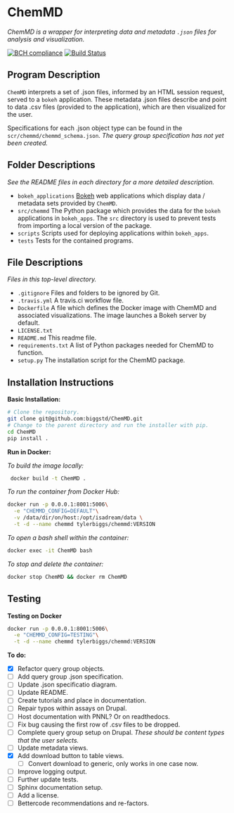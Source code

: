ChemMD
======

*ChemMD is a wrapper for interpreting data and metadata `.json` files
for analysis and visualization.*

[![BCH compliance](https://bettercodehub.com/edge/badge/biggstd/ChemMD?branch=master)](https://bettercodehub.com/)
[![Build Status](https://travis-ci.org/biggstd/ChemMD.svg?branch=master)](https://travis-ci.org/biggstd/ChemMD)

Program Description
-------------------

`ChemMD` interprets a set of .json files, informed by an HTML session
request, served to a `bokeh` application. These metadata .json files
describe and point to data .csv files (provided to the application),
which are then visualized for the user.

Specifications for each .json object type can be found in the
`scr/chemmd/chemmd_schema.json`. *The query group specification has
not yet been created.*

Folder Descriptions
-------------------

*See the README files in each directory for a more detailed
description.*

+ `bokeh_applications` [Bokeh](https://github.com/bokeh/bokeh) web
    applications which display data / metadata sets provided
    by `ChemMD`.
+ `src/chemmd` The Python package which provides the data
    for the `bokeh` applications in `bokeh_apps`. The `src`
    directory is used to prevent tests from importing a local
    version of the package.
+ `scripts` Scripts used for deploying applications within
    `bokeh_apps`.
+ `tests` Tests for the contained programs.

File Descriptions
-----------------

*Files in this top-level directory.*

+ `.gitignore` Files and folders to be ignored by Git.
+ `.travis.yml` A travis.ci workflow file.
+ `Dockerfile` A file which defines the Docker image with
   ChemMD and associated visualizations. The image launches
   a Bokeh server by default.
+ `LICENSE.txt`
+ `README.md` This readme file.
+ `requirements.txt` A list of Python packages needed for
   ChemMD to function.
+ `setup.py` The installation script for the ChemMD package.


Installation Instructions
-------------------------

**Basic Installation:**

```bash
# Clone the repository.
git clone git@github.com:biggstd/ChemMD.git
# Change to the parent directory and run the installer with pip.
cd ChemMD
pip install .
```

**Run in Docker:**

*To build the image locally:*

```bash
 docker build -t ChemMD .
```

*To run the container from Docker Hub:*

```bash
docker run -p 0.0.0.1:8001:5006\
  -e "CHEMMD_CONFIG=DEFAULT"\
  -v /data/dir/on/host:/opt/isadream/data \
  -t -d --name chemmd tylerbiggs/chemmd:VERSION
```

*To open a bash shell within the container:*

```bash
docker exec -it ChemMD bash
```

*To stop and delete the container:*

```bash
docker stop ChemMD && docker rm ChemMD
```

Testing
-------

**Testing on Docker**

```bash
docker run -p 0.0.0.1:8001:5006\
  -e "CHEMMD_CONFIG=TESTING"\
  -t -d --name chemmd tylerbiggs/chemmd:VERSION
```

**To do:**

+ [x] Refactor query group objects.
+ [ ] Add query group .json specification.
+ [ ] Update .json specificatio diagram.
+ [ ] Update README.
+ [ ] Create tutorials and place in documentation.
+ [ ] Repair typos within assays on Drupal.
+ [ ] Host documentation with PNNL? Or on readthedocs.
+ [ ] Fix bug causing the first row of .csv files to be dropped.
+ [ ] Complete query group setup on Drupal.
    *These should be content types that the user selects.*
+ [ ] Update metadata views.
+ [x] Add download button to table views.
    + [ ] Convert download to generic, only works in one case now.
+ [ ] Improve logging output.
+ [ ] Further update tests.
+ [ ] Sphinx documentation setup.
+ [ ] Add a license.
+ [ ] Bettercode recommendations and re-factors.
